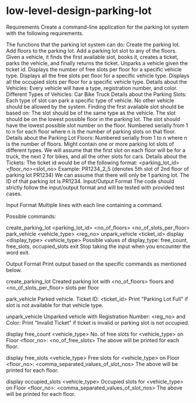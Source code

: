 # low-level-design-parking-lot

Requirements
Create a command-line application for the parking lot system with the following requirements.

The functions that the parking lot system can do:
Create the parking lot.
Add floors to the parking lot.
Add a parking lot slot to any of the floors.
Given a vehicle, it finds the first available slot, books it, creates a ticket, parks the vehicle, and finally returns the ticket.
Unparks a vehicle given the ticket id.
Displays the number of free slots per floor for a specific vehicle type.
Displays all the free slots per floor for a specific vehicle type.
Displays all the occupied slots per floor for a specific vehicle type.
Details about the Vehicles:
Every vehicle will have a type, registration number, and color.
Different Types of Vehicles:
Car
Bike
Truck
Details about the Parking Slots:
Each type of slot can park a specific type of vehicle.
No other vehicle should be allowed by the system.
Finding the first available slot should be based on:
The slot should be of the same type as the vehicle.
The slot should be on the lowest possible floor in the parking lot.
The slot should have the lowest possible slot number on the floor.
Numbered serially from 1 to n for each floor where n is the number of parking slots on that floor.
Details about the Parking Lot Floors:
Numbered serially from 1 to n where n is the number of floors.
Might contain one or more parking lot slots of different types.
We will assume that the first slot on each floor will be for a truck, the next 2 for bikes, and all the other slots for cars.
Details about the Tickets:
The ticket id would be of the following format:
<parking_lot_id>_<floor_no>_<slot_no>
Example: PR1234_2_5 (denotes 5th slot of 2nd floor of parking lot PR1234)
We can assume that there will only be 1 parking lot. The ID of that parking lot is PR1234.
Input/Output Format
The code should strictly follow the input/output format and will be tested with provided test cases.

Input Format
Multiple lines with each line containing a command.

Possible commands:

create_parking_lot <parking_lot_id> <no_of_floors> <no_of_slots_per_floor>
park_vehicle <vehicle_type> <reg_no> <color>
unpark_vehicle <ticket_id>
display <display_type> <vehicle_type>
Possible values of display_type: free_count, free_slots, occupied_slots
exit
Stop taking the input when you encounter the word exit.

Output Format
Print output based on the specific commands as mentioned below.

create_parking_lot
Created parking lot with <no_of_floors> floors and <no_of_slots_per_floor> slots per floor

park_vehicle
Parked vehicle. Ticket ID: <ticket_id>
Print "Parking Lot Full" if slot is not available for that vehicle type.

unpark_vehicle
Unparked vehicle with Registration Number: <reg_no> and Color: <color>
Print "Invalid Ticket" if ticket is invalid or parking slot is not occupied.

display free_count <vehicle_type>
No. of free slots for <vehicle_type> on Floor <floor_no>: <no_of_free_slots>
The above will be printed for each floor.

display free_slots <vehicle_type>
Free slots for <vehicle_type> on Floor <floor_no>: <comma_separated_values_of_slot_nos>
The above will be printed for each floor.

display occupied_slots <vehicle_type>
Occupied slots for <vehicle_type> on Floor <floor_no>: <comma_separated_values_of_slot_nos>
The above will be printed for each floor.
